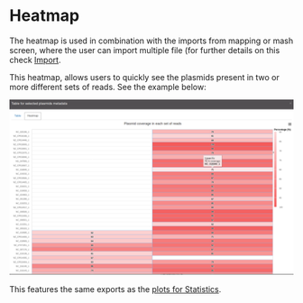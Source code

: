 # Heatmap

The heatmap is used in combination with the imports from mapping or
mash screen, where the user can import multiple file (for further
details on this check [Import](Import.md).

This heatmap,
allows users to quickly see the plasmids present in two or more
different sets of reads. See the example below:

![](gitbook/images/heatmap.png)

This features the same exports as the
[plots for Statistics](Statistics.md#plot-additional-buttons).
